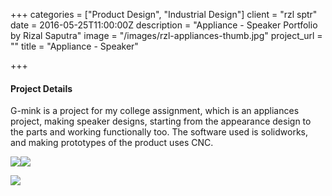+++
categories = ["Product Design", "Industrial Design"]
client = "rzl sptr"
date = 2016-05-25T11:00:00Z
description = "Appliance - Speaker Portfolio by Rizal Saputra"
image = "/images/rzl-appliances-thumb.jpg"
project_url = ""
title = "Appliance - Speaker"

+++
#### Project Details

G-mink is a project for my college assignment, which is an appliances project, making speaker designs, starting from the appearance design to the parts and working functionally too. The software used is solidworks, and making prototypes of the product uses CNC.

![](/images/rzl-appliances-1.jpg)![](/images/rzl-appliances-2.jpg)

![](/images/rzl-appliances-3.jpg)